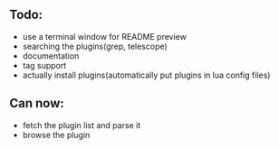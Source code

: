 ## Todo:
- use a terminal window for README preview
- searching the plugins(grep, telescope)
- documentation
- tag support
- actually install plugins(automatically put plugins in lua config files)

## Can now:
- fetch the plugin list and parse it
- browse the plugin

